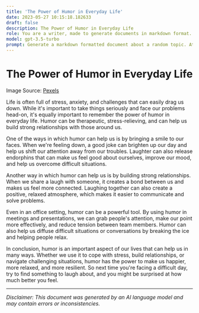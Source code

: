 ```yaml
---
title: 'The Power of Humor in Everyday Life'
date: 2023-05-27 10:15:18.182633
draft: false
description: The Power of Humor in Everyday Life
role: You are a writer, made to generate documents in markdown format. It is very important that all of the documents you generate are in valid markdown format.
model: gpt-3.5-turbo
prompt: Generate a markdown formatted document about a random topic. At the bottom, include a disclaimer explaining that the document was generated by you. The first line of the document should be the title. Make sure that the entire document is in proper markdown format, using a mix of various tags to make the document visually appealing.
---
```


# The Power of Humor in Everyday Life

Image Source: [Pexels](https://www.pexels.com/photo/person-holding-yellow-pen-and-paper-886465/)

Life is often full of stress, anxiety, and challenges that can easily drag us down. While it's important to take things seriously and face our problems head-on, it's equally important to remember the power of humor in everyday life. Humor can be therapeutic, stress-relieving, and can help us build strong relationships with those around us.

One of the ways in which humor can help us is by bringing a smile to our faces. When we're feeling down, a good joke can brighten up our day and help us shift our attention away from our troubles. Laughter can also release endorphins that can make us feel good about ourselves, improve our mood, and help us overcome difficult situations.

Another way in which humor can help us is by building strong relationships. When we share a laugh with someone, it creates a bond between us and makes us feel more connected. Laughing together can also create a positive, relaxed atmosphere, which makes it easier to communicate and solve problems.

Even in an office setting, humor can be a powerful tool. By using humor in meetings and presentations, we can grab people's attention, make our point more effectively, and reduce tension between team members. Humor can also help us diffuse difficult situations or conversations by breaking the ice and helping people relax.

In conclusion, humor is an important aspect of our lives that can help us in many ways. Whether we use it to cope with stress, build relationships, or navigate challenging situations, humor has the power to make us happier, more relaxed, and more resilient. So next time you're facing a difficult day, try to find something to laugh about, and you might be surprised at how much better you feel.

---

*Disclaimer: This document was generated by an AI language model and may contain errors or inconsistencies.*